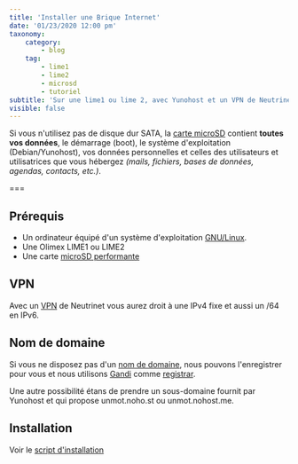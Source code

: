 ```yaml
---
title: 'Installer une Brique Internet'
date: '01/23/2020 12:00 pm'
taxonomy:
    category:
        - blog
    tag:
        - lime1
        - lime2
        - microsd
        - tutoriel
subtitle: 'Sur une lime1 ou lime 2, avec Yunohost et un VPN de Neutrinet'
visible: false
---
```


Si vous n'utilisez pas de disque dur SATA, la [carte microSD](../microsd) contient **toutes vos données**, le démarrage (boot), le système d'exploitation (Debian/Yunohost), vos données personnelles et celles des utilisateurs et utilisatrices que vous hébergez _(mails, fichiers, bases de données, agendas, contacts, etc.)_.

===
## Prérequis

* Un ordinateur équipé d'un système d'exploitation [GNU/Linux](https://fr.wikipedia.org/wiki/Linux_ou_GNU/Linux).
* Une Olimex LIME1 ou LIME2
* Une carte [microSD performante](https://wiki.neutrinet.be/fr/cube/microsd#class_et_vitesse)

## VPN

Avec un [VPN](/fr/vpn) de Neutrinet vous aurez droit à une IPv4 fixe et aussi un /64 en IPv6.

## Nom de domaine

Si vous ne disposez pas d'un [nom de domaine](https://fr.wikipedia.org/wiki/Nom_de_domaine), nous pouvons l'enregistrer pour vous et nous utilisons [Gandi](https://www.gandi.net) comme [registrar](https://fr.wikipedia.org/wiki/Registraire_de_nom_de_domaine).

Une autre possibilité étans de prendre un sous-domaine fournit par Yunohost et qui propose unmot.noho.st ou unmot.nohost.me.

## Installation

Voir le [script d'installation](https://git.domainepublic.net/Neutrinet/neutrinet_cube_install)